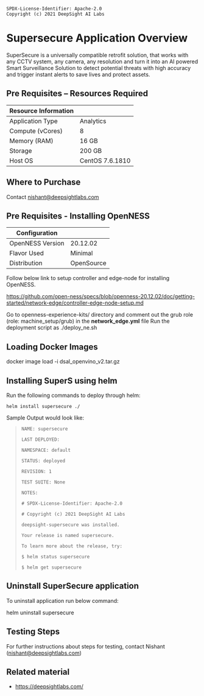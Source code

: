 ```text
SPDX-License-Identifier: Apache-2.0
Copyright (c) 2021 DeepSight AI Labs
```


# **Supersecure Application Overview**
SuperSecure is a universally compatible retrofit solution, that works with any CCTV system, any camera, any resolution and turn it into an AI powered Smart Surveillance Solution to detect potential threats with high accuracy and trigger instant alerts to save lives and protect assets.


## **Pre Requisites – Resources Required**

| **Resource Information**           |                      |
|------------------------------------|----------------------|
| Application Type                   | Analytics   			| 
| Compute  (vCores)                  | 8                    |  
| Memory (RAM)                       | 16 GB                |  
| Storage 				             | 200  GB              |  
| Host OS                            | CentOS 7.6.1810      | 
  


## **Where to Purchase**
Contact nishant@deepsightlabs.com


## Pre Requisites - Installing OpenNESS
|**Configuration**                   |                       |
|  ----------------------------------|-----------------------|
| OpenNESS Version                   | 20.12.02		         |
| Flavor Used 					     | Minimal				 |
| Distribution						 | OpenSource    	     |


Follow below link to setup controller and edge-node for installing OpenNESS.

https://github.com/open-ness/specs/blob/openness-20.12.02/doc/getting-started/network-edge/controller-edge-node-setup.md

Go to openness-experience-kits/ directory and comment out the grub role (role: machine_setup/grub) in the **network_edge.yml** file
Run the deployment script as ./deploy_ne.sh 

## Loading Docker Images
docker image load -i dsal_openvino_v2.tar.gz

## Installing SuperS using helm

Run the following commands to deploy  through helm:

`helm install supersecure ./`

 Sample Output would look like:

> `NAME: supersecure`
>
> `LAST DEPLOYED:`
>
> `NAMESPACE: default`
>
> `STATUS: deployed`
>
> `REVISION: 1`
>
> `TEST SUITE: None`
>
> `NOTES:`
>
> `# SPDX-License-Identifier: Apache-2.0`
> 
> `# Copyright (c) 2021 DeepSight AI Labs`
> 
> `deepsight-supersecure was installed.`
> 
> `Your release is named supersecure.`
> 
> `To learn more about the release, try:`
> 
> `$ helm status supersecure`
> 
> `$ helm get supersecure`


## Uninstall SuperSecure application
To uninstall application run below command:
    
helm uninstall supersecure

## Testing Steps
For further instructions about steps for testing, contact Nishant (nishant@deepsightlabs.com)

## **Related material**
* https://deepsightlabs.com/

